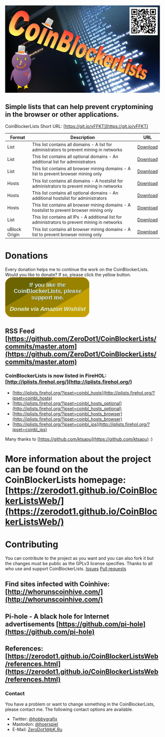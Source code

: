 ![img](img/CoinBL_Logo.png)
## Simple lists that can help prevent cryptomining in the browser or other applications.
CoinBlockerLists Short URL: [https://git.io/vFFKT](https://git.io/vFFKT)


| Format | Description | URL |
| --- | --- | --- |
| List | This list contains all domains - A list for administrators to prevent mining in networks| [Download](https://zerodot1.github.io/CoinBlockerLists/list.txt) |
| List | This list contains all optional domains - An additional list for administrators| [Download](https://zerodot1.github.io/CoinBlockerLists/list_optional.txt) |
| List | This list contains all browser mining domains - A list to prevent browser mining only| [Download](https://zerodot1.github.io/CoinBlockerLists/list_browser.txt) |
| Hosts | This list contains all domains - A hostslist for administrators to prevent mining in networks| [Download](https://zerodot1.github.io/CoinBlockerLists/hosts) |
| Hosts | This list contains all optional domains - An additional hostslist for administrators| [Download](https://zerodot1.github.io/CoinBlockerLists/hosts_optional) |
| Hosts | This list contains all browser mining domains - A hostslist to prevent browser mining only| [Download](https://zerodot1.github.io/CoinBlockerLists/hosts_browser) |
| List | This list contains all IPs - A additional list for administrators to prevent mining in networks| [Download](https://zerodot1.github.io/CoinBlockerLists/MiningServerIPList.txt) |
| uBlock Origin | This list contains all browser mining domains - A list to prevent browser mining only| [Download](https://zerodot1.github.io/CoinBlockerLists/list_browser_UBO.txt) |

# Donations
Every donation helps me to continue the work on the CoinBlockerLists.
Would you like to donate?  If so, please click the yellow button.
[![img](img/AWL.png)](https://amzn.to/2rtogiP)

## RSS Feed [https://github.com/ZeroDot1/CoinBlockerLists/commits/master.atom](https://github.com/ZeroDot1/CoinBlockerLists/commits/master.atom)

### CoinBlockerLists is now listed in FireHOL: [http://iplists.firehol.org/](http://iplists.firehol.org/)  
- [http://iplists.firehol.org/?ipset=coinbl_hosts](http://iplists.firehol.org/?ipset=coinbl_hosts)
- [http://iplists.firehol.org/?ipset=coinbl_hosts_optional](http://iplists.firehol.org/?ipset=coinbl_hosts_optional)
- [http://iplists.firehol.org/?ipset=coinbl_hosts_browser](http://iplists.firehol.org/?ipset=coinbl_hosts_browser)
- [http://iplists.firehol.org/?ipset=coinbl_ips](http://iplists.firehol.org/?ipset=coinbl_ips)

Many thanks to [https://github.com/ktsaou](https://github.com/ktsaou) :)

# More information about the project can be found on the CoinBlockerLists homepage: [https://zerodot1.github.io/CoinBlockerListsWeb/](https://zerodot1.github.io/CoinBlockerListsWeb/)

# Contributing
You can contribute to the project as you want and you can also fork it but the changes must be public as the GPLv3 license specifies.
Thanks to all who use and support CoinBlockerLists.
[Issues](https://github.com/ZeroDot1/CoinBlockerLists/issues) [Pull requests](https://github.com/ZeroDot1/CoinBlockerLists/pulls)

## Find sites infected with Coinhive: [http://whorunscoinhive.com/](http://whorunscoinhive.com/)
## Pi-hole - A black hole for Internet advertisements [https://github.com/pi-hole](https://github.com/pi-hole)

## References: [https://zerodot1.github.io/CoinBlockerListsWeb/references.html](https://zerodot1.github.io/CoinBlockerListsWeb/references.html)

### Contact
You have a problem or want to change something in the CoinBlockerLists, please contact me. The following contact options are available.
- Twitter: [@hobbygrafix](https://twitter.com/hobbygrafix)
- Mastodon: [@hoerspiel](https://mastodon.cloud/@hoerspiel)
- E-Mail: [ZeroDot1@bK.Ru](mailto:zerodot1@bk.ru)
